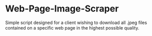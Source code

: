 # Web-Page-Image-Scraper

Simple script designed for a client wishing to download all .jpeg files contained on a specific web page in the highest possible quality.

